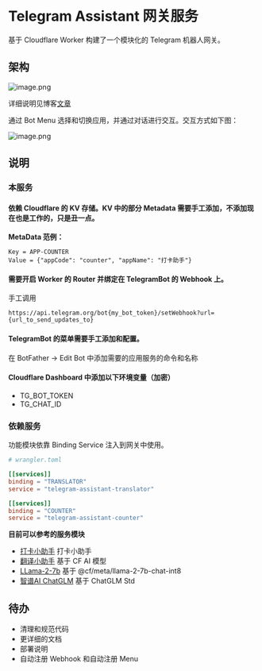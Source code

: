# Telegram Assistant 网关服务

基于 Cloudflare Worker 构建了一个模块化的 Telegram 机器人网关。

## 架构

![image.png](https://vip2.loli.io/2023/10/06/l31ihTtwCMruSJ5.png)

详细说明见博客[文章](https://xiaowenz.com/blog/2023/10/modal-serverless-tg-bot/)

通过 Bot Menu 选择和切换应用，并通过对话进行交互。交互方式如下图：

![image.png](https://vip2.loli.io/2023/10/06/PAq2KCF8iaYXIvw.png)

## 说明

### 本服务

#### 依赖 Cloudflare 的 KV 存储。KV 中的部分 Metadata 需要手工添加，不添加现在也是工作的，只是丑一点。

**MetaData 范例：**

```
Key = APP-COUNTER
Value = {"appCode": "counter", "appName": "打卡助手"}
```

#### 需要开启 Worker 的 Router 并绑定在 TelegramBot 的 Webhook 上。

手工调用 
```
https://api.telegram.org/bot{my_bot_token}/setWebhook?url={url_to_send_updates_to}
```

#### TelegramBot 的菜单需要手工添加和配置。

在 BotFather -> Edit Bot 中添加需要的应用服务的命令和名称

#### Cloudflare Dashboard 中添加以下环境变量（加密）

- TG_BOT_TOKEN
- TG_CHAT_ID

### 依赖服务

功能模块依靠 Binding Service 注入到网关中使用。

```toml
# wrangler.toml

[[services]]
binding = "TRANSLATOR"
service = "telegram-assistant-translator"

[[services]]
binding = "COUNTER"
service = "telegram-assistant-counter"
```

**目前可以参考的服务模块**

- [打卡小助手](https://github.com/iamshaynez/telegram-assistant-counter) 打卡小助手
- [翻译小助手](https://github.com/iamshaynez/telegram-assistant-translator) 基于 CF AI 模型 
- [LLama-2-7b](https://github.com/iamshaynez/telegram-assistant-llm) 基于 @cf/meta/llama-2-7b-chat-int8
- [智谱AI ChatGLM](https://github.com/iamshaynez/telegram-assistant-zhipu)  基于 ChatGLM Std


## 待办

- 清理和规范代码
- 更详细的文档
- 部署说明
- 自动注册 Webhook 和自动注册 Menu